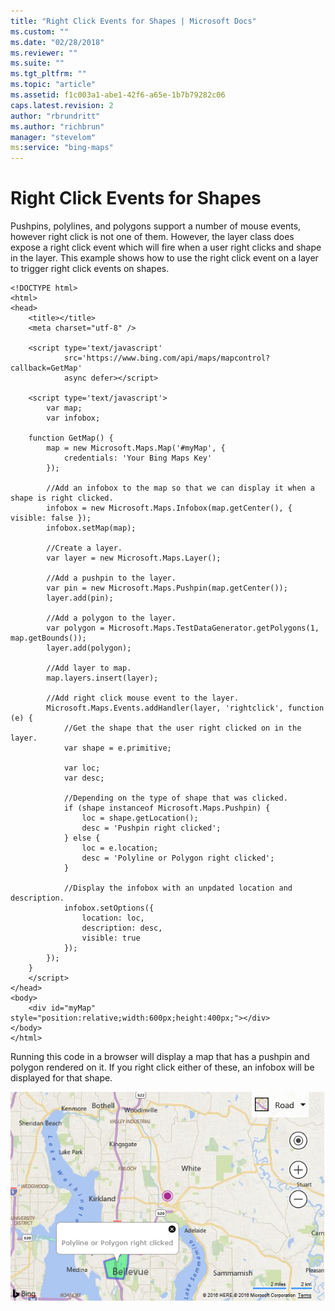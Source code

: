 ```yaml
---
title: "Right Click Events for Shapes | Microsoft Docs"
ms.custom: ""
ms.date: "02/28/2018"
ms.reviewer: ""
ms.suite: ""
ms.tgt_pltfrm: ""
ms.topic: "article"
ms.assetid: f1c003a1-abe1-42f6-a65e-1b7b79282c06
caps.latest.revision: 2
author: "rbrundritt"
ms.author: "richbrun"
manager: "stevelom"
ms:service: "bing-maps"
---
```

# Right Click Events for Shapes
Pushpins, polylines, and polygons support a number of mouse events, however right click is not one of them. However, the layer class does expose a right click event which will fire when a user right clicks and shape in the layer. This example shows how to use the right click event on a layer to trigger right click events on shapes.

```
<!DOCTYPE html>
<html>
<head>
    <title></title>
    <meta charset="utf-8" />

    <script type='text/javascript'
            src='https://www.bing.com/api/maps/mapcontrol?callback=GetMap'
            async defer></script>

    <script type='text/javascript'>
        var map;
        var infobox;

    function GetMap() {
        map = new Microsoft.Maps.Map('#myMap', {
            credentials: 'Your Bing Maps Key'
        });

        //Add an infobox to the map so that we can display it when a shape is right clicked.
        infobox = new Microsoft.Maps.Infobox(map.getCenter(), { visible: false });
        infobox.setMap(map);

        //Create a layer.
        var layer = new Microsoft.Maps.Layer();

        //Add a pushpin to the layer.
        var pin = new Microsoft.Maps.Pushpin(map.getCenter());
        layer.add(pin);

        //Add a polygon to the layer.
        var polygon = Microsoft.Maps.TestDataGenerator.getPolygons(1, map.getBounds());
        layer.add(polygon);

        //Add layer to map.
        map.layers.insert(layer);

        //Add right click mouse event to the layer.
        Microsoft.Maps.Events.addHandler(layer, 'rightclick', function (e) {
            //Get the shape that the user right clicked on in the layer.
            var shape = e.primitive;

            var loc;
            var desc;

            //Depending on the type of shape that was clicked.
            if (shape instanceof Microsoft.Maps.Pushpin) {
                loc = shape.getLocation();
                desc = 'Pushpin right clicked';
            } else {
                loc = e.location;
                desc = 'Polyline or Polygon right clicked';
            }

            //Display the infobox with an unpdated location and description.
            infobox.setOptions({
                location: loc,
                description: desc,
                visible: true
            });
        });
    }
    </script>
</head>
<body>
    <div id="myMap" style="position:relative;width:600px;height:400px;"></div>
</body>
</html>
```

Running this code in a browser will display a map that has a pushpin and polygon rendered on it. If you right click either of these, an infobox will be displayed for that shape.

![BMV8_RightClickShapes](../v8-web-control/media/bmv8-rightclickshapes.PNG)